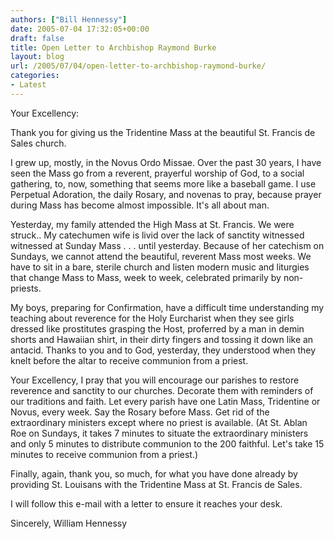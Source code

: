 ```yaml
---
authors: ["Bill Hennessy"]
date: 2005-07-04 17:32:05+00:00
draft: false
title: Open Letter to Archbishop Raymond Burke
layout: blog
url: /2005/07/04/open-letter-to-archbishop-raymond-burke/
categories:
- Latest
---
```


Your Excellency:

Thank you for giving us the Tridentine Mass at the beautiful St. Francis de Sales church.

I grew up, mostly, in the Novus Ordo Missae.  Over the past 30 years, I have seen the Mass go from a reverent, prayerful worship of God, to a social gathering, to, now, something that seems more like a baseball game.  I use Perpetual Adoration, the daily Rosary, and novenas to pray, because prayer during Mass has become almost impossible.  It's all about man.

Yesterday, my family attended the High Mass at St. Francis.  We were struck..  My catechumen wife is livid over the lack of sanctity witnessed witnessed at Sunday Mass . . . until yesterday.  Because of her catechism on Sundays, we cannot attend the beautiful, reverent Mass most weeks.  We have to sit in a bare, sterile church and listen modern music and liturgies that change Mass to Mass, week to week, celebrated primarily by non-priests.

My boys, preparing for Confirmation, have a difficult time understanding my teaching about reverence for the Holy Eurcharist when they see girls dressed like prostitutes grasping the Host, proferred by a man in demin shorts and Hawaiian shirt, in their dirty fingers and tossing it down like an antacid.  Thanks to you and to God, yesterday, they understood when they knelt before the altar to receive communion from a priest.

Your Excellency, I pray that you will encourage our parishes to restore reverence and sanctity to our churches.  Decorate them with reminders of our traditions and faith.  Let every parish have one Latin Mass, Tridentine or Novus, every week.  Say the Rosary before Mass.  Get rid of the extraordinary ministers except where no priest is available.  (At St. Ablan Roe on Sundays, it takes 7 minutes to situate the extraordinary ministers and only 5 minutes to distribute communion to the 200 faithful.  Let's take 15 minutes to receive communion from  a priest.)

Finally, again, thank you, so much, for what you have done already by providing St. Louisans with the Tridentine Mass at St. Francis de Sales.

I will follow this e-mail with a letter to ensure it reaches your desk.

Sincerely,
William Hennessy

